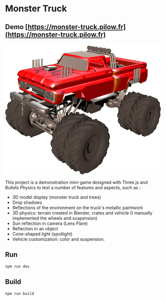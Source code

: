 # Monster Truck

## Demo [https://monster-truck.pilow.fr](https://monster-truck.pilow.fr)

![public/monster-truck.png](public/monster-truck.png)

This project is a demonstration mini-game designed with Three.js and Bullets Physics to test a number of features and aspects, such as :
- 3D model display (monster truck and trees)
- Drop shadows
- Reflections of the environment on the truck's metallic paintwork
- 3D physics: terrain created in Blender, crates and vehicle (I manually implemented the wheels and suspension)
- Sun reflection in camera (Lens Flare)
- Reflection in an object
- Cone-shaped light (spotlight)
- Vehicle customization: color and suspension.

## Run

```
npm run dev
```

## Build

```
npm run build
```


